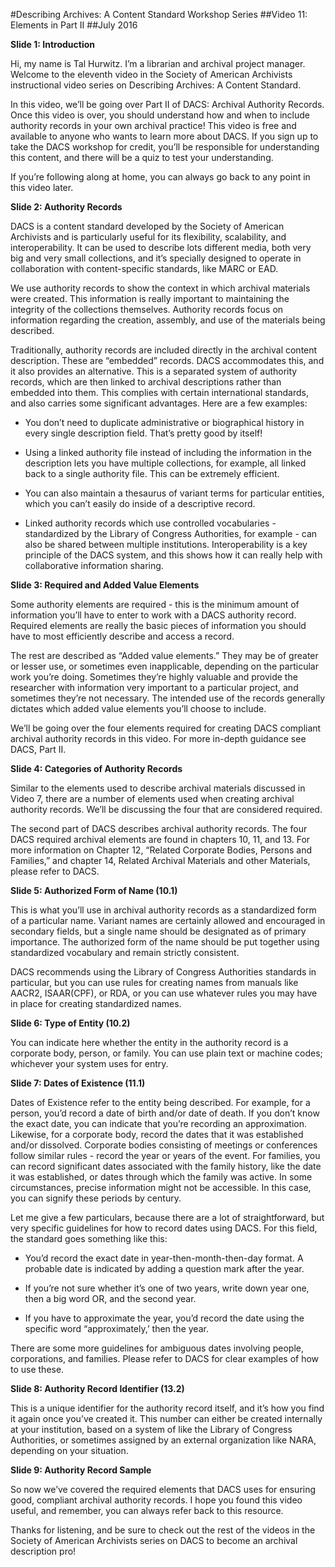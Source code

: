 ﻿#Describing Archives: A Content Standard Workshop Series
##Video 11: Elements in Part II
##July 2016
<br/>


**Slide 1: Introduction**

Hi, my name is Tal Hurwitz. I’m a librarian and archival project manager. Welcome to the eleventh video in the Society of American Archivists instructional video series on Describing Archives: A Content Standard.

In this video, we’ll be going over Part II of DACS: Archival Authority Records. Once this video is over, you should understand how and when to include authority records in your own archival practice! This video is free and available to anyone who wants to learn more about DACS. If you sign up to take the DACS workshop for credit, you’ll be responsible for understanding this content, and there will be a quiz to test your understanding.

If you’re following along at home, you can always go back to any point in this video later.

**Slide 2: Authority Records**

DACS is a content standard developed by the Society of American Archivists and is particularly useful for its flexibility, scalability, and interoperability. It can be used to describe lots different media, both very big and very small collections, and it’s specially designed to operate in collaboration with content-specific standards, like MARC or EAD.

We use authority records to show the context in which archival materials were created. This information is really important to maintaining the integrity of the collections themselves. Authority records focus on information regarding the creation, assembly, and use of the materials being described.

Traditionally, authority records are included directly in the archival content description. These are “embedded” records. DACS accommodates this, and it also provides an alternative. This is a separated system of authority records, which are then linked to archival descriptions rather than embedded into them. This complies with certain international standards, and also carries some significant advantages. Here are a few examples:

-   You don’t need to duplicate administrative or biographical history in every single description field. That’s pretty good by itself!

-   Using a linked authority file instead of including the information in the description lets you have multiple collections, for example, all linked back to a single authority file. This can be extremely efficient.

-   You can also maintain a thesaurus of variant terms for particular entities, which you can’t easily do inside of a descriptive record.

-   Linked authority records which use controlled vocabularies - standardized by the Library of Congress Authorities, for example - can also be shared between multiple institutions. Interoperability is a key principle of the DACS system, and this shows how it can really help with collaborative information sharing.

**Slide 3: Required and Added Value Elements**

Some authority elements are required - this is the minimum amount of information you’ll have to enter to work with a DACS authority record. Required elements are really the basic pieces of information you should have to most efficiently describe and access a record.

The rest are described as “Added value elements.” They may be of greater or lesser use, or sometimes even inapplicable, depending on the particular work you’re doing. Sometimes they’re highly valuable and provide the researcher with information very important to a particular project, and sometimes they’re not necessary. The intended use of the records generally dictates which added value elements you’ll choose to include.

We’ll be going over the four elements required for creating DACS compliant archival authority records in this video. For more in-depth guidance see DACS, Part II.

**Slide 4: Categories of Authority Records**

Similar to the elements used to describe archival materials discussed in Video 7, there are a number of elements used when creating archival authority records. We’ll be discussing the four that are considered required.

The second part of DACS describes archival authority records. The four DACS required archival elements are found in chapters 10, 11, and 13. For more information on Chapter 12, “Related Corporate Bodies, Persons and Families,” and chapter 14, Related Archival Materials and other Materials, please refer to DACS.

**Slide 5: Authorized Form of Name (10.1)**

This is what you’ll use in archival authority records as a standardized form of a particular name. Variant names are certainly allowed and encouraged in secondary fields, but a single name should be designated as of primary importance. The authorized form of the name should be put together using standardized vocabulary and remain strictly consistent.

DACS recommends using the Library of Congress Authorities standards in particular, but you can use rules for creating names from manuals like AACR2, ISAAR(CPF), or RDA, or you can use whatever rules you may have in place for creating standardized names.

**Slide 6: Type of Entity (10.2)**

You can indicate here whether the entity in the authority record is a corporate body, person, or family. You can use plain text or machine codes; whichever your system uses for entry.

**Slide 7: Dates of Existence (11.1)**

Dates of Existence refer to the entity being described. For example, for a person, you’d record a date of birth and/or date of death. If you don’t know the exact date, you can indicate that you’re recording an approximation. Likewise, for a corporate body, record the dates that it was established and/or dissolved. Corporate bodies consisting of meetings or conferences follow similar rules - record the year or years of the event. For families, you can record significant dates associated with the family history, like the date it was established, or dates through which the family was active. In some circumstances, precise information might not be accessible. In this case, you can signify these periods by century.

Let me give a few particulars, because there are a lot of straightforward, but very specific guidelines for how to record dates using DACS. For this field, the standard goes something like this:

-   You’d record the exact date in year-then-month-then-day format. A probable date is indicated by adding a question mark after the year.

-   If you’re not sure whether it’s one of two years, write down year one, then a big word OR, and the second year.

-   If you have to approximate the year, you’d record the date using the specific word “approximately,’ then the year.

There are some more guidelines for ambiguous dates involving people, corporations, and families. Please refer to DACS for clear examples of how to use these.

**Slide 8: Authority Record Identifier (13.2)**

This is a unique identifier for the authority record itself, and it’s how you find it again once you’ve created it. This number can either be created internally at your institution, based on a system of like the Library of Congress Authorities, or sometimes assigned by an external organization like NARA, depending on your situation.

**Slide 9: Authority Record Sample**

So now we’ve covered the required elements that DACS uses for ensuring good, compliant archival authority records. I hope you found this video useful, and remember, you can always refer back to this resource.

Thanks for listening, and be sure to check out the rest of the videos in the Society of American Archivists series on DACS to become an archival description pro!
